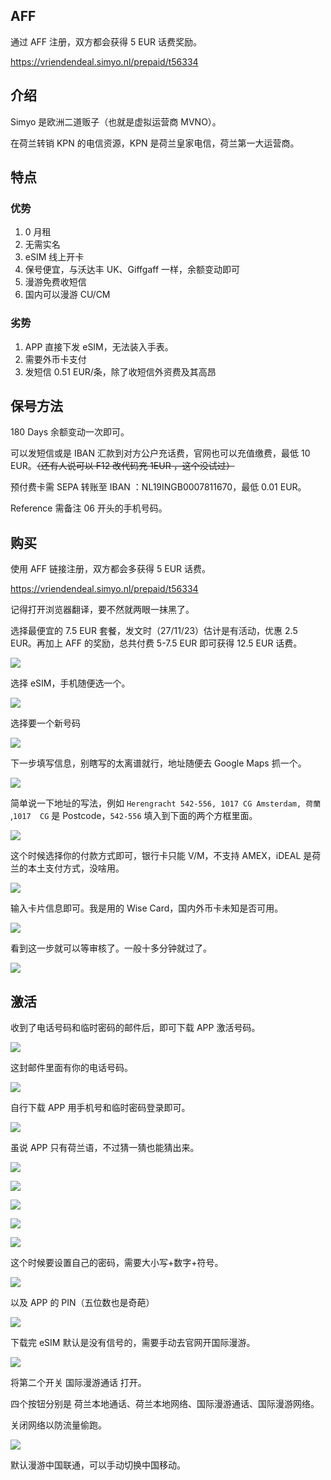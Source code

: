 ## AFF

通过 AFF 注册，双方都会获得 5 EUR 话费奖励。

https://vriendendeal.simyo.nl/prepaid/t56334

## 介绍

Simyo 是欧洲二道贩子（也就是虚拟运营商 MVNO）。

在荷兰转销 KPN 的电信资源，KPN 是荷兰皇家电信，荷兰第一大运营商。

## 特点

### 优势

1. 0 月租
2. 无需实名
3. eSIM 线上开卡
4. 保号便宜，与沃达丰 UK、Giffgaff 一样，余额变动即可
5. 漫游免费收短信
6. 国内可以漫游 CU/CM

### 劣势

1. APP 直接下发 eSIM，无法装入手表。
2. 需要外币卡支付
3. 发短信 0.51 EUR/条，除了收短信外资费及其高昂

## 保号方法

180 Days 余额变动一次即可。

可以发短信或是 IBAN 汇款到对方公户充话费，官网也可以充值缴费，最低 10 EUR。~~（还有人说可以 F12 改代码充 1EUR ，这个没试过）~~

预付费卡需 SEPA 转账至 IBAN ：NL19INGB0007811670，最低 0.01 EUR。

Reference 需备注 06 开头的手机号码。

## 购买

使用 AFF 链接注册，双方都会多获得 5 EUR 话费。

https://vriendendeal.simyo.nl/prepaid/t56334

记得打开浏览器翻译，要不然就两眼一抹黑了。



选择最便宜的 7.5 EUR 套餐，发文时（27/11/23）估计是有活动，优惠 2.5 EUR。再加上 AFF 的奖励，总共付费 5-7.5 EUR 即可获得 12.5 EUR 话费。

![](https://s3-jp-ap-3.040407.xyz/oss/photos/msedge_lUmQ11vRyU.png)

选择 eSIM，手机随便选一个。

![](https://s3-jp-ap-3.040407.xyz/oss/photos/msedge_dpuK4Bmc50.png)

选择要一个新号码

![](https://s3-jp-ap-3.040407.xyz/oss/photos/msedge_X8LM4Ooy5d.png)

下一步填写信息，别瞎写的太离谱就行，地址随便去 Google Maps 抓一个。

![](https://s3-jp-ap-3.040407.xyz/oss/photos/msedge_ENW76mW6Fc.png)

简单说一下地址的写法，例如 `Herengracht 542-556, 1017 CG Amsterdam, 荷蘭` ,`1017  CG` 是 Postcode，`542-556` 填入到下面的两个方框里面。

![](https://s3-jp-ap-3.040407.xyz/oss/photos/msedge_Mw1etuwucE.png)

这个时候选择你的付款方式即可，银行卡只能 V/M，不支持 AMEX，iDEAL 是荷兰的本土支付方式，没啥用。

![](https://s3-jp-ap-3.040407.xyz/oss/photos/msedge_zvzOG6BDrJ.png)

输入卡片信息即可。我是用的 Wise Card，国内外币卡未知是否可用。

![](https://s3-jp-ap-3.040407.xyz/oss/photos/msedge_WstwqKACb3.png)

看到这一步就可以等审核了。一般十多分钟就过了。

![](https://s3-jp-ap-3.040407.xyz/oss/photos/msedge_R7Bj67Ahd2.png)

## 激活

收到了电话号码和临时密码的邮件后，即可下载 APP 激活号码。

![](https://s3-jp-ap-3.040407.xyz/oss/photos/Telegram_ZozdAoha3m.png)

这封邮件里面有你的电话号码。

![](https://s3-jp-ap-3.040407.xyz/oss/photos/Telegram_FyTGkGowEV.png)

自行下载 APP 用手机号和临时密码登录即可。

![](https://s3-jp-ap-3.040407.xyz/oss/photos/Telegram_mnW2rgdBVt.png)

虽说 APP 只有荷兰语，不过猜一猜也能猜出来。

![](https://s3-jp-ap-3.040407.xyz/oss/photos/Telegram_sLtW1HLp5i.png)

![](https://s3-jp-ap-3.040407.xyz/oss/photos/Telegram_nT5Qt1JCIt.png)

![](https://s3-jp-ap-3.040407.xyz/oss/photos/Telegram_dnoWxVDq5L.png)

![](https://s3-jp-ap-3.040407.xyz/oss/photos/Telegram_ytFmFRu706.png)

![](https://s3-jp-ap-3.040407.xyz/oss/photos/Telegram_BKw4NWGEw4.png)

这个时候要设置自己的密码，需要大小写+数字+符号。

![](https://s3-jp-ap-3.040407.xyz/oss/photos/Telegram_uGYbBchJwI.png)

以及 APP 的 PIN（五位数也是奇葩）

![](https://s3-jp-ap-3.040407.xyz/oss/photos/Telegram_EfZE6ym5V0.png)

下载完 eSIM 默认是没有信号的，需要手动去官网开国际漫游。

![](https://s3-jp-ap-3.040407.xyz/oss/photos/msedge_7WnrkCmWEl.png)

将第二个开关 国际漫游通话 打开。

四个按钮分别是 荷兰本地通话、荷兰本地网络、国际漫游通话、国际漫游网络。

关闭网络以防流量偷跑。

![](https://s3-jp-ap-3.040407.xyz/oss/photos/msedge_dZhwT4uL88.png)

默认漫游中国联通，可以手动切换中国移动。

